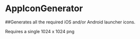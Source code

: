 # AppIconGenerator

##Generates all the required iOS and/or Android launcher icons. 

Requires a single 1024 x 1024 png
